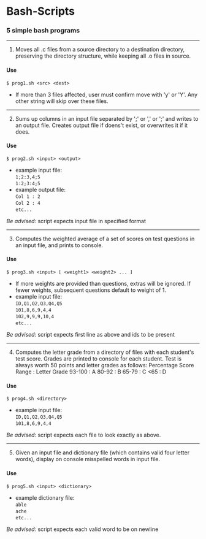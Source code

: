 # Bash-Scripts
### 5 simple bash programs

---

1. Moves all .c files from a source directory to a destination directory, preserving the directory structure, while keeping all .o files in source. 
#### Use
`$ prog1.sh <src> <dest>`
- If more than 3 files affected, user must confirm move with 'y' or 'Y'. Any other string will skip over these files. 
 
---

2. Sums up columns in an input file separated by ';' or ',' or ';' and writes to an output file. Creates output file if doens't exist, or overwrites it if it does.
#### Use
`$ prog2.sh <input> <output>`
- example input file: <br>
`1;2:3,4;5` <br>
`1:2;3:4;5`
- example output file: <br>
`Col 1 : 2` <br>
`Col 2 : 4` <br>
`etc...` <br>

*Be advised:* script expects input file in specified format

---

3. Computes the weighted average of a set of scores on test questions in an input file, and prints to console.
#### Use
`$ prog3.sh <input> [ <weight1> <weight2> ... ]`
- If more weights are provided than questions, extras will be ignored. If fewer weights, subsequent questions default to weight of 1.
- example input file: <br>
`ID,Q1,Q2,Q3,Q4,Q5` <br>
`101,8,6,9,4,4` <br>
`102,9,9,9,10,4` <br>
`etc...` <br>

*Be advised:* script expects first line as above and ids to be present 

---

4. Computes the letter grade from a directory of files with each student's test score. Grades are printed to console for each student. Test is always worth 50 points and letter grades as follows:
Percentage Score Range : Letter Grade
93-100 : A
80-92 : B
65-79 : C
<65 : D
#### Use
`$ prog4.sh <directory>`
- example input file: <br>
`ID,Q1,Q2,Q3,Q4,Q5` <br>
`101,8,6,9,4,4` <br>

*Be advised:* script expects each file to look exactly as above.

---

5. Given an input file and dictionary file (which contains valid four letter words), display on console misspelled words in input file.
#### Use
`$ prog5.sh <input> <dictionary>`
- example dictionary file: <br>
`able` <br>
`ache` <br>
`etc...` <br>

*Be advised:* script expects each valid word to be on newline
